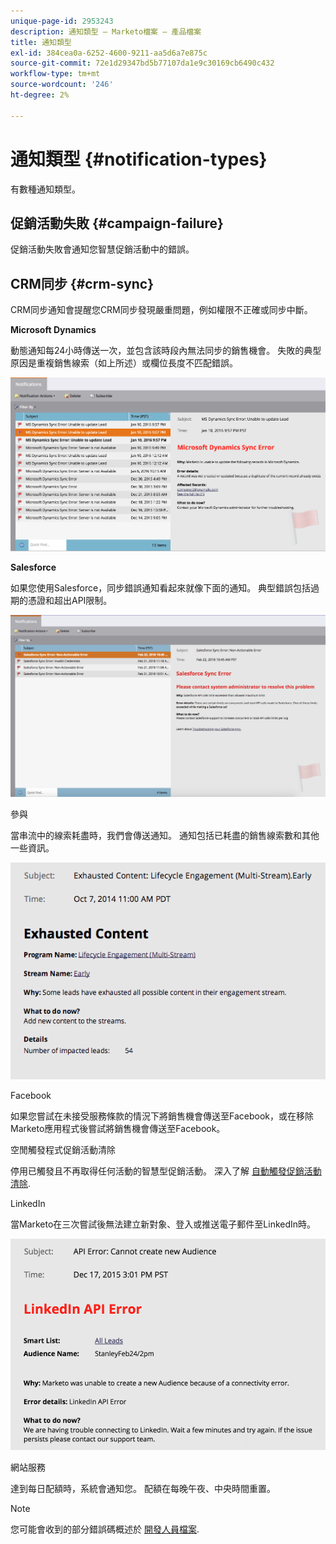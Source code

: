 ```yaml
---
unique-page-id: 2953243
description: 通知類型 — Marketo檔案 — 產品檔案
title: 通知類型
exl-id: 384cea0a-6252-4600-9211-aa5d6a7e875c
source-git-commit: 72e1d29347bd5b77107da1e9c30169cb6490c432
workflow-type: tm+mt
source-wordcount: '246'
ht-degree: 2%

---
```


# 通知類型 {#notification-types}

有數種通知類型。

## 促銷活動失敗  {#campaign-failure}

促銷活動失敗會通知您智慧促銷活動中的錯誤。

## CRM同步 {#crm-sync}

CRM同步通知會提醒您CRM同步發現嚴重問題，例如權限不正確或同步中斷。

**Microsoft Dynamics**

動態通知每24小時傳送一次，並包含該時段內無法同步的銷售機會。 失敗的典型原因是重複銷售線索（如上所述）或欄位長度不匹配錯誤。

![](assets/image2016-1-20-11-3a19-3a58.png)

**Salesforce**

如果您使用Salesforce，同步錯誤通知看起來就像下面的通知。 典型錯誤包括過期的憑證和超出API限制。

![](assets/salesforcesyncerror.png)

參與

當串流中的線索耗盡時，我們會傳送通知。  通知包括已耗盡的銷售線索數和其他一些資訊。

![](assets/image2014-10-14-10-3a57-3a9.png)

Facebook

如果您嘗試在未接受服務條款的情況下將銷售機會傳送至Facebook，或在移除Marketo應用程式後嘗試將銷售機會傳送至Facebook。

空閒觸發程式促銷活動清除

停用已觸發且不再取得任何活動的智慧型促銷活動。 深入了解  [自動觸發促銷活動清除](/help/marketo/product-docs/core-marketo-concepts/smart-campaigns/using-smart-campaigns/automatic-trigger-campaign-cleanup.md).

LinkedIn

當Marketo在三次嘗試後無法建立新對象、登入或推送電子郵件至LinkedIn時。

![](assets/linkedin.png)

網站服務

達到每日配額時，系統會通知您。 配額在每晚午夜、中央時間重置。

>[!NOTE]
>
>您可能會收到的部分錯誤碼概述於 [開發人員檔案](https://developers.marketo.com/rest-api/error-codes/#response_level_error_codes).

